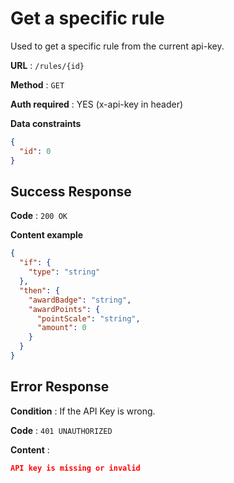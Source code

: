 # Get a specific rule

Used to get a specific rule from the current api-key.

**URL** : `/rules/{id}`

**Method** : `GET`

**Auth required** : YES (x-api-key in header)

**Data constraints**

```json
{
  "id": 0
}
```

## Success Response

**Code** : `200 OK`

**Content example**

```json
{
  "if": {
    "type": "string"
  },
  "then": {
    "awardBadge": "string",
    "awardPoints": {
      "pointScale": "string",
      "amount": 0
    }
  }
}
```

## Error Response

**Condition** : If the API Key is wrong.

**Code** : `401 UNAUTHORIZED`

**Content** :

```json
API key is missing or invalid
```
